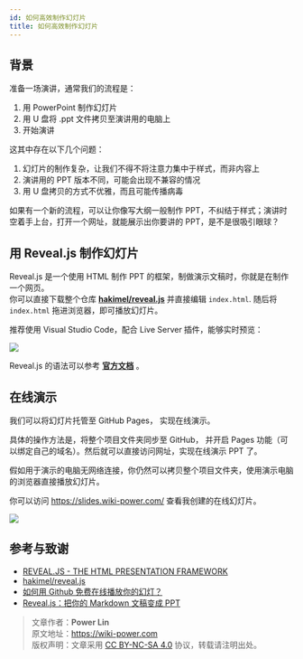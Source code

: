 ```yaml
---
id: 如何高效制作幻灯片
title: 如何高效制作幻灯片
---
```




## 背景

准备一场演讲，通常我们的流程是：
1. 用 PowerPoint 制作幻灯片
2. 用 U 盘将 .ppt 文件拷贝至演讲用的电脑上
3. 开始演讲

这其中存在以下几个问题：
1. 幻灯片的制作复杂，让我们不得不将注意力集中于样式，而非内容上
2. 演讲用的 PPT 版本不同，可能会出现不兼容的情况
3. 用 U 盘拷贝的方式不优雅，而且可能传播病毒

如果有一个新的流程，可以让你像写大纲一般制作 PPT，不纠结于样式；演讲时空着手上台，打开一个网址，就能展示出你要讲的 PPT，是不是很吸引眼球？

## 用 Reveal.js 制作幻灯片

Reveal.js 是一个使用 HTML 制作 PPT 的框架，制做演示文稿时，你就是在制作一个网页。  
你可以直接下载整个仓库 [**hakimel/reveal.js**](https://github.com/hakimel/reveal.js) 并直接编辑 `index.html`. 随后将 `index.html` 拖进浏览器，即可播放幻灯片。

推荐使用 Visual Studio Code，配合 Live Server 插件，能够实时预览：

![](https://wiki-media-1253965369.cos.ap-guangzhou.myqcloud.com/img/20200228194307.png)

Reveal.js 的语法可以参考 [**官方文档**](https://revealjs.com/) 。

## 在线演示

我们可以将幻灯片托管至 GitHub Pages， 实现在线演示。  

具体的操作方法是，将整个项目文件夹同步至 GitHub， 并开启 Pages 功能（可以绑定自己的域名）。然后就可以直接访问网址，实现在线演示 PPT 了。

假如用于演示的电脑无网络连接，你仍然可以拷贝整个项目文件夹，使用演示电脑的浏览器直接播放幻灯片。

你可以访问 <https://slides.wiki-power.com/> 查看我创建的在线幻灯片。

![](https://wiki-media-1253965369.cos.ap-guangzhou.myqcloud.com/img/20200203144149.png)

## 参考与致谢 

* [REVEAL.JS - THE HTML PRESENTATION FRAMEWORK](https://revealjs.com/)
* [hakimel/reveal.js](https://github.com/hakimel/reveal.js)
* [如何用 Github 免费在线播放你的幻灯？](https://mp.weixin.qq.com/s?__biz=MzIyODI1MzYyNA==&mid=2653540643&idx=1&sn=109613b8eea57eb7589fd9ca2bf56a8b&chksm=f389bbf4c4fe32e29c1ef0cb5cc14de75dec73abf6e43568d4cb437f6133d129378112631f15&mpshare=1&scene=1&srcid=&sharer_sharetime=1582828892161&sharer_shareid=57baeb2b96d0cff9b17ac2c15b36602b&key=113f64ecf669c05f5a4d2e2852665c055c2450ffa0d0edd2be1ada7647e3a09828048a2aeeb2f46f0668254bd54d09470c1319a2e4d57bf6771460f4d5c833bd5e66e6cd5d3bd2ec209683cb408c2c53&ascene=1&uin=MTk5MDUwOTA0Mg%3D%3D&devicetype=Windows+10&version=62080079&lang=zh_CN&exportkey=AwoQ%2FVXFAgH6janLC6ZV2hA%3D&pass_ticket=z4ox3f8nl73K2MPu0EBLLe%2FAru4MK%2B7c3EfDVNQbWWoZL0WujjMAwkBNocQsOmu8)
* [Reveal.js：把你的 Markdown 文稿变成 PPT](https://sspai.com/post/40657)




> 文章作者：**Power Lin**  
> 原文地址：<https://wiki-power.com>  
> 版权声明：文章采用 [CC BY-NC-SA 4.0](https://creativecommons.org/licenses/by/4.0/deed.zh) 协议，转载请注明出处。

